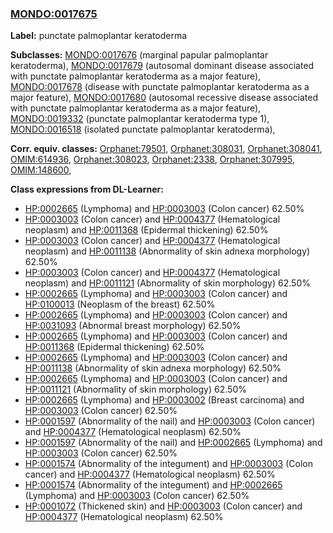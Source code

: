 
### [MONDO:0017675](http://purl.obolibrary.org/obo/MONDO_0017675)
**Label:** punctate palmoplantar keratoderma

**Subclasses:** [MONDO:0017676](http://purl.obolibrary.org/obo/MONDO_0017676) (marginal papular palmoplantar keratoderma), [MONDO:0017679](http://purl.obolibrary.org/obo/MONDO_0017679) (autosomal dominant disease associated with punctate palmoplantar keratoderma as a major feature), [MONDO:0017678](http://purl.obolibrary.org/obo/MONDO_0017678) (disease with punctate palmoplantar keratoderma as a major feature), [MONDO:0017680](http://purl.obolibrary.org/obo/MONDO_0017680) (autosomal recessive disease associated with punctate palmoplantar keratoderma as a major feature), [MONDO:0019332](http://purl.obolibrary.org/obo/MONDO_0019332) (punctate palmoplantar keratoderma type 1), [MONDO:0016518](http://purl.obolibrary.org/obo/MONDO_0016518) (isolated punctate palmoplantar keratoderma), 

**Corr. equiv. classes:** [Orphanet:79501](http://www.orpha.net/ORDO/Orphanet_79501), [Orphanet:308031](http://www.orpha.net/ORDO/Orphanet_308031), [Orphanet:308041](http://www.orpha.net/ORDO/Orphanet_308041), [OMIM:614936](http://purl.obolibrary.org/obo/OMIM_614936), [Orphanet:308023](http://www.orpha.net/ORDO/Orphanet_308023), [Orphanet:2338](http://www.orpha.net/ORDO/Orphanet_2338), [Orphanet:307995](http://www.orpha.net/ORDO/Orphanet_307995), [OMIM:148600](http://purl.obolibrary.org/obo/OMIM_148600), 

**Class expressions from DL-Learner:**

- [HP:0002665](http://purl.obolibrary.org/obo/HP_0002665) (Lymphoma) and [HP:0003003](http://purl.obolibrary.org/obo/HP_0003003) (Colon cancer) 62.50%
- [HP:0003003](http://purl.obolibrary.org/obo/HP_0003003) (Colon cancer) and [HP:0004377](http://purl.obolibrary.org/obo/HP_0004377) (Hematological neoplasm) and [HP:0011368](http://purl.obolibrary.org/obo/HP_0011368) (Epidermal thickening) 62.50%
- [HP:0003003](http://purl.obolibrary.org/obo/HP_0003003) (Colon cancer) and [HP:0004377](http://purl.obolibrary.org/obo/HP_0004377) (Hematological neoplasm) and [HP:0011138](http://purl.obolibrary.org/obo/HP_0011138) (Abnormality of skin adnexa morphology) 62.50%
- [HP:0003003](http://purl.obolibrary.org/obo/HP_0003003) (Colon cancer) and [HP:0004377](http://purl.obolibrary.org/obo/HP_0004377) (Hematological neoplasm) and [HP:0011121](http://purl.obolibrary.org/obo/HP_0011121) (Abnormality of skin morphology) 62.50%
- [HP:0002665](http://purl.obolibrary.org/obo/HP_0002665) (Lymphoma) and [HP:0003003](http://purl.obolibrary.org/obo/HP_0003003) (Colon cancer) and [HP:0100013](http://purl.obolibrary.org/obo/HP_0100013) (Neoplasm of the breast) 62.50%
- [HP:0002665](http://purl.obolibrary.org/obo/HP_0002665) (Lymphoma) and [HP:0003003](http://purl.obolibrary.org/obo/HP_0003003) (Colon cancer) and [HP:0031093](http://purl.obolibrary.org/obo/HP_0031093) (Abnormal breast morphology) 62.50%
- [HP:0002665](http://purl.obolibrary.org/obo/HP_0002665) (Lymphoma) and [HP:0003003](http://purl.obolibrary.org/obo/HP_0003003) (Colon cancer) and [HP:0011368](http://purl.obolibrary.org/obo/HP_0011368) (Epidermal thickening) 62.50%
- [HP:0002665](http://purl.obolibrary.org/obo/HP_0002665) (Lymphoma) and [HP:0003003](http://purl.obolibrary.org/obo/HP_0003003) (Colon cancer) and [HP:0011138](http://purl.obolibrary.org/obo/HP_0011138) (Abnormality of skin adnexa morphology) 62.50%
- [HP:0002665](http://purl.obolibrary.org/obo/HP_0002665) (Lymphoma) and [HP:0003003](http://purl.obolibrary.org/obo/HP_0003003) (Colon cancer) and [HP:0011121](http://purl.obolibrary.org/obo/HP_0011121) (Abnormality of skin morphology) 62.50%
- [HP:0002665](http://purl.obolibrary.org/obo/HP_0002665) (Lymphoma) and [HP:0003002](http://purl.obolibrary.org/obo/HP_0003002) (Breast carcinoma) and [HP:0003003](http://purl.obolibrary.org/obo/HP_0003003) (Colon cancer) 62.50%
- [HP:0001597](http://purl.obolibrary.org/obo/HP_0001597) (Abnormality of the nail) and [HP:0003003](http://purl.obolibrary.org/obo/HP_0003003) (Colon cancer) and [HP:0004377](http://purl.obolibrary.org/obo/HP_0004377) (Hematological neoplasm) 62.50%
- [HP:0001597](http://purl.obolibrary.org/obo/HP_0001597) (Abnormality of the nail) and [HP:0002665](http://purl.obolibrary.org/obo/HP_0002665) (Lymphoma) and [HP:0003003](http://purl.obolibrary.org/obo/HP_0003003) (Colon cancer) 62.50%
- [HP:0001574](http://purl.obolibrary.org/obo/HP_0001574) (Abnormality of the integument) and [HP:0003003](http://purl.obolibrary.org/obo/HP_0003003) (Colon cancer) and [HP:0004377](http://purl.obolibrary.org/obo/HP_0004377) (Hematological neoplasm) 62.50%
- [HP:0001574](http://purl.obolibrary.org/obo/HP_0001574) (Abnormality of the integument) and [HP:0002665](http://purl.obolibrary.org/obo/HP_0002665) (Lymphoma) and [HP:0003003](http://purl.obolibrary.org/obo/HP_0003003) (Colon cancer) 62.50%
- [HP:0001072](http://purl.obolibrary.org/obo/HP_0001072) (Thickened skin) and [HP:0003003](http://purl.obolibrary.org/obo/HP_0003003) (Colon cancer) and [HP:0004377](http://purl.obolibrary.org/obo/HP_0004377) (Hematological neoplasm) 62.50%


